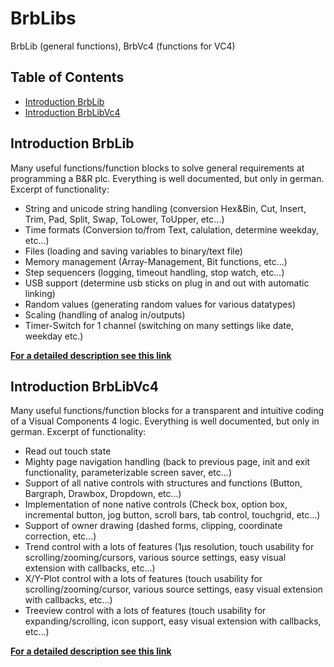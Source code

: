 # BrbLibs
BrbLib (general functions), BrbVc4 (functions for VC4)

## Table of Contents
* [Introduction BrbLib](#Introduction_BrbLib)
* [Introduction BrbLibVc4](#Introduction_BrbLibVc4)

<a name="Introduction_BrbLib"></a>
## Introduction BrbLib
Many useful functions/function blocks to solve general requirements at programming a B&R plc. Everything is well documented, but only in german. Excerpt of functionality:
  * String and unicode string handling (conversion Hex&Bin, Cut, Insert, Trim, Pad, Split, Swap, ToLower, ToUpper, etc...)
  * Time formats (Conversion to/from Text, calulation, determine weekday, etc...)
  * Files (loading and saving variables to binary/text file)
  * Memory management (Array-Management, Bit functions, etc...)
  * Step sequencers (logging, timeout handling, stop watch, etc...)
  * USB support (determine usb sticks on plug in and out with automatic linking)
  * Random values (generating random values for various datatypes)
  * Scaling (handling of analog in/outputs)
  * Timer-Switch for 1 channel (switching on many settings like date, weekday etc.)

[**For a detailed description see this link**](https://github.com/br-automation-com/BrbLibs-lib-src/blob/main/BrbLib%20-%20Dokumentation.pdf)

<a name="Introduction_BrbLibVc4"></a>
## Introduction BrbLibVc4
Many useful functions/function blocks for a transparent and intuitive coding of a Visual Components 4 logic. Everything is well documented, but only in german. Excerpt of functionality:
  * Read out touch state
  * Mighty page navigation handling (back to previous page, init and exit functionality, parameterizable screen saver, etc...)
  * Support of all native controls with structures and functions (Button, Bargraph, Drawbox, Dropdown, etc...)
  * Implementation of none native controls (Check box, option box, incremental button, jog button, scroll bars, tab control, touchgrid, etc...)
  * Support of owner drawing (dashed forms, clipping, coordinate correction, etc...)
  * Trend control with a lots of features (1µs resolution, touch usability for scrolling/zooming/cursors, various source settings, easy visual extension with callbacks, etc...)
  * X/Y-Plot control with a lots of features (touch usability for scrolling/zooming/cursor, various source settings, easy visual extension with callbacks, etc...)
  * Treeview control with a lots of features (touch usability for expanding/scrolling, icon support, easy visual extension with callbacks, etc...)

[**For a detailed description see this link**](https://github.com/br-automation-com/BrbLibs-lib-src/blob/main/BrbLibVc4%20-%20Dokumentation.pdf)

